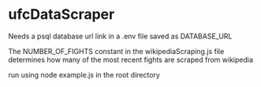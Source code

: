 # ufcDataScraper

Needs a psql database url link in a .env file saved as DATABASE_URL

The NUMBER_OF_FIGHTS constant in the wikipediaScraping.js file determines how many of the most recent fights are scraped from wikipedia 

run using node example.js in the root directory